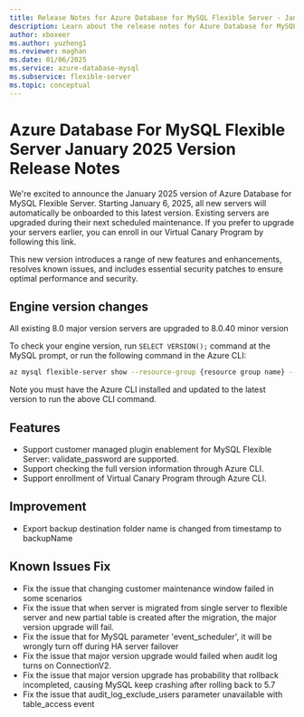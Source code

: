 ```yaml
---
title: Release Notes for Azure Database for MySQL Flexible Server - January 2025
description: Learn about the release notes for Azure Database for MySQL Flexible Server January 2025.
author: xboxeer
ms.author: yuzheng1
ms.reviewer: maghan
ms.date: 01/06/2025
ms.service: azure-database-mysql
ms.subservice: flexible-server
ms.topic: conceptual
---
```


# Azure Database For MySQL Flexible Server January 2025 Version Release Notes

We're excited to announce the January 2025 version of Azure Database for MySQL Flexible Server. Starting January 6, 2025, all new servers will automatically be onboarded to this latest version. Existing servers are upgraded during their next scheduled maintenance. If you prefer to upgrade your servers earlier, you can enroll in our Virtual Canary Program by following this link.

This new version introduces a range of new features and enhancements, resolves known issues, and includes essential security patches to ensure optimal performance and security.

## Engine version changes

All existing 8.0 major version servers are upgraded to 8.0.40 minor version

To check your engine version, run `SELECT VERSION();` command at the MySQL prompt, or run the following command in the Azure CLI:

```bash 
az mysql flexible-server show --resource-group {resource group name} --name {server name} --query "fullVersion"
```

Note you must have the Azure CLI installed and updated to the latest version to run the above CLI command.

## Features

- Support customer managed plugin enablement for MySQL Flexible Server: validate_password are supported.
- Support checking the full version information through Azure CLI.
- Support enrollment of Virtual Canary Program through Azure CLI.

## Improvement
- Export backup destination folder name is changed from timestamp to backupName

## Known Issues Fix
- Fix the issue that changing customer maintenance window failed in some scenarios
- Fix the issue that when server is migrated from single server to flexible server and new partial table is created after the migration, the major version upgrade will fail.
- Fix the issue that for MySQL parameter 'event_scheduler', it will be wrongly turn off during HA server failover
- Fix the issue that major version upgrade would failed when audit log turns on ConnectionV2.
- Fix the issue that major version upgrade has probability that rollback incompleted, causing MySQL keep crashing after rolling back to 5.7
- Fix the issue that audit_log_exclude_users parameter unavailable with table_access event

